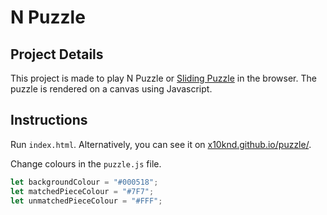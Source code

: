 # N Puzzle

## Project Details

This project is made to play N Puzzle or [Sliding Puzzle](https://en.wikipedia.org/wiki/Sliding_puzzle) in the browser. The puzzle is rendered on a canvas using Javascript.

## Instructions

Run `index.html`. Alternatively, you can see it on [x10knd.github.io/puzzle/](https://x10knd.github.io/puzzle/).

Change colours in the `puzzle.js` file.

```javascript
let backgroundColour = "#000518";
let matchedPieceColour = "#7F7";
let unmatchedPieceColour = "#FFF";
```